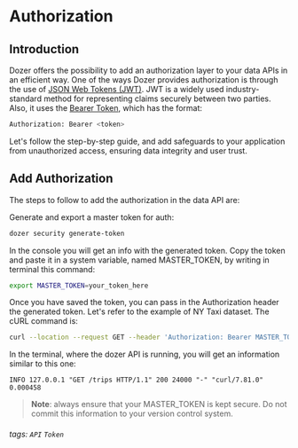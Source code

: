 # Authorization

## Introduction
Dozer offers the possibility to add an authorization layer to your data APIs in an efficient way. 
One of the ways Dozer provides authorization is through the use of [JSON Web Tokens (JWT)](https://jwt.io/introduction). JWT is a widely used industry-standard method for representing claims securely between two parties. Also, it uses the [Bearer Token](https://swagger.io/docs/specification/authentication/bearer-authentication/), which has the format:

```bash
Authorization: Bearer <token>
```

Let's follow the step-by-step guide, and add safeguards to your application from unauthorized access, ensuring data integrity and user trust.

## Add Authorization

The steps to follow to add the authorization in the data API are:

Generate and export a master token for auth:

```bash
dozer security generate-token
```
In the console you will get an info with the generated token. Copy the token and paste it in a system variable, named MASTER_TOKEN, by writing in terminal this command:

```bash
export MASTER_TOKEN=your_token_here
```

Once you have saved the token, you can pass in the Authorization header the generated token. 
Let's refer to the example of NY Taxi dataset. The cURL command is:

```bash
curl --location --request GET --header 'Authorization: Bearer MASTER_TOKEN' 'localhost:8080/trips'
```

In the terminal, where the dozer API is running, you will get an information similar to this one:
```
INFO 127.0.0.1 "GET /trips HTTP/1.1" 200 24000 "-" "curl/7.81.0" 0.000458    
```



> __Note__: always ensure that your MASTER_TOKEN is kept secure. Do not commit this information to your version control system.

###### tags: `API` `Token`
